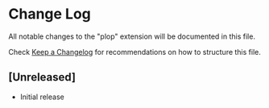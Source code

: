 # Change Log
All notable changes to the "plop" extension will be documented in this file.

Check [Keep a Changelog](http://keepachangelog.com/) for recommendations on how to structure this file.

## [Unreleased]
- Initial release